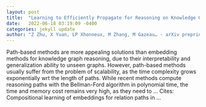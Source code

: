 ```yaml
---
layout: post
title:  "Learning to Efficiently Propagate for Reasoning on Knowledge Graphs"
date:   2022-06-18 03:19:09 -0400
categories: jekyll update
author: "Z Zhu, X Yuan, LP Xhonneux, M Zhang, M Gazeau… - arXiv preprint arXiv …, 2022"
---
```

Path-based methods are more appealing solutions than embedding methods for knowledge graph reasoning, due to their interpretability and generalization ability to unseen graphs. However, path-based methods usually suffer from the problem of scalability, as the time complexity grows exponentially wrt the length of paths. While recent methods compute reasoning paths with the Bellman-Ford algorithm in polynomial time, the time and memory cost remains very high, as they need to …
Cites: ‪Compositional learning of embeddings for relation paths in …‬  